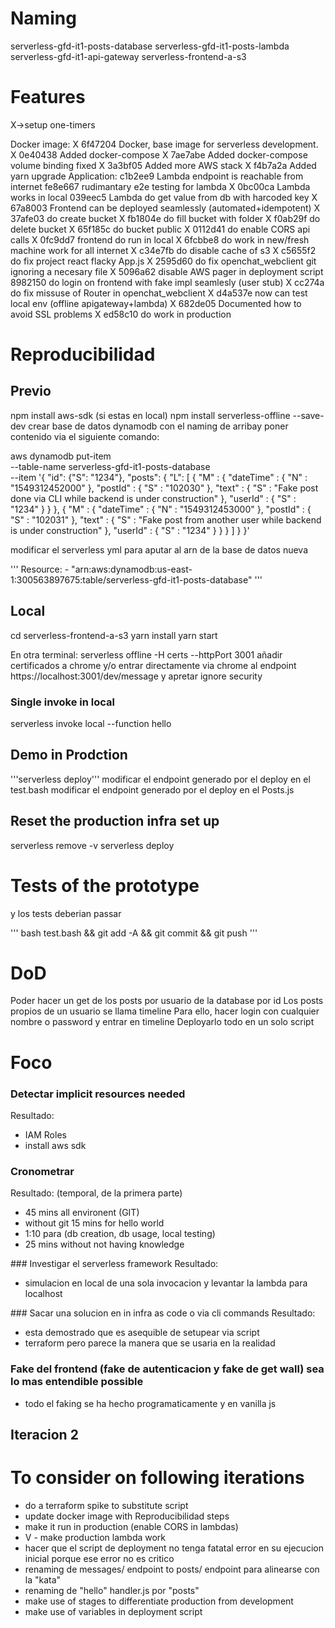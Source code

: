 

Naming
========

serverless-gfd-it1-posts-database
serverless-gfd-it1-posts-lambda
serverless-gfd-it1-api-gateway
serverless-frontend-a-s3



Features
=========

X->setup one-timers

  Docker image:
X 6f47204 Docker, base image for serverless development. 
X 0e40438 Added docker-compose 
X 7ae7abe Added docker-compose volume binding fixed
X 3a3bf05 Added more AWS stack
X f4b7a2a Added yarn upgrade
  Application:
  c1b2ee9 Lambda endpoint is reachable from internet
  fe8e667 rudimantary e2e testing for lambda 
X 0bc00ca Lambda works in local
  039eec5 Lambda do get value from db with harcoded key
X  67a8003 Frontend can be deployed seamlessly (automated+idempotent)
X  37afe03 do create bucket 
X  fb1804e do fill bucket with folder
X  f0ab29f do delete bucket
X  65f185c do bucket public
X  0112d41 do enable CORS api calls
X  0fc9dd7 frontend do run in local
X  6fcbbe8 do work in new/fresh machine work for all internet
X  c34e7fb do disable cache of s3
X  c5655f2 do fix project react flacky App.js
X  2595d60 do fix openchat_webclient git ignoring a necesary file
X  5096a62 disable AWS pager in deployment script
   8982150 do login on frontend with fake impl seamlesly (user stub)
X  cc274a do fix missuse of Router in openchat_webclient 
X d4a537e now can test local env (offline apigateway+lambda)
X 682de05 Documented how to avoid SSL problems
X ed58c10 do work in production 

Reproducibilidad
================
## Previo
npm install aws-sdk (si estas en local)
npm install serverless-offline --save-dev
crear base de datos dynamodb con el naming de arribay poner contenido via el siguiente comando:

aws dynamodb put-item \
    --table-name serverless-gfd-it1-posts-database \
    --item '{
      "id": {"S": "1234"}, "posts": { "L": [    { "M" : {        "dateTime" : { "N" : "1549312452000" },        "postId" : { "S" : "102030" },        "text" : { "S" : "Fake post done via CLI while backend is under construction" },        "userId" : { "S" : "1234" }      }    },    { "M" : {        "dateTime" : { "N" : "1549312453000" },        "postId" : { "S" : "102031" },        "text" : { "S" : "Fake post from another user while backend is under construction" },        "userId" : { "S" : "1234" }      }    }  ] }
    }'

modificar el serverless yml para aputar al arn de la base de datos nueva

'''
      Resource:
        - "arn:aws:dynamodb:us-east-1:300563897675:table/serverless-gfd-it1-posts-database"
'''	

## Local

cd serverless-frontend-a-s3
yarn install
yarn start

En otra terminal:
serverless offline -H certs  --httpPort 3001
añadir certificados a chrome y/o entrar directamente via chrome al endpoint  https://localhost:3001/dev/message y apretar ignore security

### Single invoke in local

serverless invoke local --function hello 

## Demo in Prodction

'''serverless deploy'''
modificar el endpoint generado por el deploy en el test.bash
modificar el endpoint generado por el deploy en el Posts.js

## Reset the production infra set up 
serverless remove -v
serverless deploy

Tests of the prototype
=======================
y los tests deberian passar 

'''
bash test.bash && git add -A && git commit && git push
'''

DoD
===
Poder hacer un get de los posts por usuario de la database por id 
Los posts propios de un usuario se llama timeline
Para ello, hacer login con cualquier nombre o password y entrar en timeline
Deployarlo todo en un solo script

Foco
=====
### Detectar implicit resources needed
Resultado:
- IAM Roles
- install aws sdk

### Cronometrar
Resultado: (temporal, de la primera parte)
- 45 mins all environent (GIT) 
- without git 15 mins for hello world
- 1:10 para (db creation, db usage, local testing)
- 25 mins without not having knowledge

### Investigar el serverless framework
Resultado:
- simulacion en local de una sola invocacion y levantar la lambda para localhost 

### Sacar una solucion en in infra as code o via cli commands
Resultado:
- esta demostrado que es asequible de setupear via script 
- terraform pero parece la manera que se usaria en la realidad

### Fake del frontend (fake de autenticacion y fake de get wall) sea lo mas entendible possible 
- todo el faking se ha hecho programaticamente y en vanilla js


## Iteracion 2
To consider on following iterations
==================================
- do a terraform spike to substitute script
- update docker image with Reproducibilidad steps
- make it run in production (enable CORS in lambdas)
- V - make production lambda work
- hacer que el script de deployment no tenga fatatal error en su ejecucion inicial porque ese error no es critico
- renaming de messages/ endpoint to posts/ endpoint para alinearse con la "kata"
- renaming de "hello" handler.js por "posts"
- make use of stages to differentiate production from development
- make use of variables in deployment script







